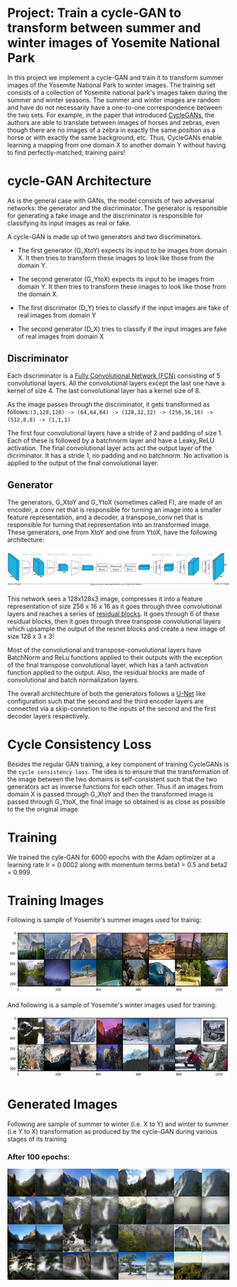# Project: Train a cycle-GAN to transform between summer and winter images of Yosemite National Park

In this project we implement a cycle-GAN and train it to transform summer images of the Yosemite National Park to winter images. The training set consists of a collection of Yosemite national park's images taken during the summer and winter seasons. The summer and winter images are random and have do not necessarily have a one-to-one correspondence between the two sets. For example, in the paper that introduced [CycleGANs](https://arxiv.org/abs/1703.10593), the authors are able to translate between images of horses and zebras, even though there are no images of a zebra in exactly the same position as a horse or with exactly the same background, etc. Thus, CycleGANs enable learning a mapping from one domain X to another domain Y without having to find perfectly-matched, training pairs!

# cycle-GAN Architecture

As is the general case with GANs, the model consists of two advesarial networks: the generator and the discriminator. The generator is responsible for generating a fake image and the discriminator is responsible for classifying its input images as real or fake. 

A cycle-GAN is made up of two generators and two discriminators. 

- The first generator (G_XtoY) expects its input to be images from domain X. It then tries to transform these images to look like those from the domain Y. 

- The second generator (G_YtoX) expects its input to be images from domain Y. It then tries to transform these images to look like those from the domain X.

- The first discrimator (D_Y) tries to classify if the input images are fake of real images from domain Y

- The second generator (D_X) tries to classify if the input images are fake of real images from domain X

## Discriminator

Each discriminator is a [Fully Convolutional Network (FCN)](https://arxiv.org/abs/1411.4038) consisting of 5 convolutional layers.  All the  convolutional layers except the last one have a kernel of size 4. The last convolutional layer has a kernel size of 8.

As the image passes through the discriminator, it gets  transformed as follows:```(3,128,128) -> (64,64,64) -> (128,32,32) -> (256,16,16) -> (512,8,8) -> (1,1,1)```

The first four convolutional layers have a stride of 2 and padding of size 1. Each of these is followed by a batchnorm layer and have a Leaky_ReLU activation. The final convolutional layer acts act the output layer of the dicriminator. It has a stride 1, no padding and no batchnorm. No activation is applied to the output of the final convolutional layer.

## Generator

The generators, G_XtoY and G_YtoX (sometimes called F), are made of an encoder, a conv net that is responsible for turning an image into a smaller feature representation, and a decoder, a transpose_conv net that is responsible for turning that representation into an transformed image. These generators, one from XtoY and one from YtoX, have the following architecture:

![gen](notebook_images/cyclegan_generator_ex.png)

This network sees a 128x128x3 image, compresses it into a feature representation of size 256 x 16 x 16 as it goes through three convolutional layers and reaches a series of [residual blocks](https://arxiv.org/abs/1512.03385). It goes through  6  of these residual blocks, then it goes through three transpose convolutional layers which upsample the output of the resnet blocks and create a new image of size 128 x 3 x 3!

Most of the convolutional and transpose-convolutional layers have BatchNorm and ReLu functions applied to their outputs with the exception of the final transpose convolutional layer, which has a tanh activation function applied to the output. Also, the residual blocks are made of convolutional and batch normalization layers.

The overall architechture of both the generators follows a [U-Net](https://arxiv.org/pdf/1505.04597.pdf) like configuration such that the second and the third encoder layers are connected via a skip-connetion to the inputs of the second and the first decoder layers respectively. 

# Cycle Consistency Loss
Besides the regular GAN training, a key component of training CycleGANs is the ```cycle consistency loss```. The idea is to ensure that the transformation of the image between the two domains is self-consistent such that the two generators act as inverse functions for each other. Thus if an images from domain X is passed through G_XtoY and then the transformed image is passed through G_YtoX, the final image so obtained is as close as possible to the the original image. 

# Training

We trained the cyle-GAN for 6000 epochs with the Adam optimizer at a learning rate lr = 0.0002 along with momentum terms beta1 = 0.5 and beta2 = 0.999.

# Training Images

Following is sample of Yosemite's summer images used for trainig:

![summertraining](notebook_images/SummerTrainingSample.png)

And following is a sample of Yosemite's winter images used for training:

![summertraining](notebook_images/WinterTrainingSample.png)

# Generated Images

Following are sample of summer to winter (i.e. X to  Y) and winter to summer (i.e Y to X) transformation as produced by the cycle-GAN during various stages of its training

### After 100 epochs:
![100e](notebook_images/sample-000100-X-Y.png)


